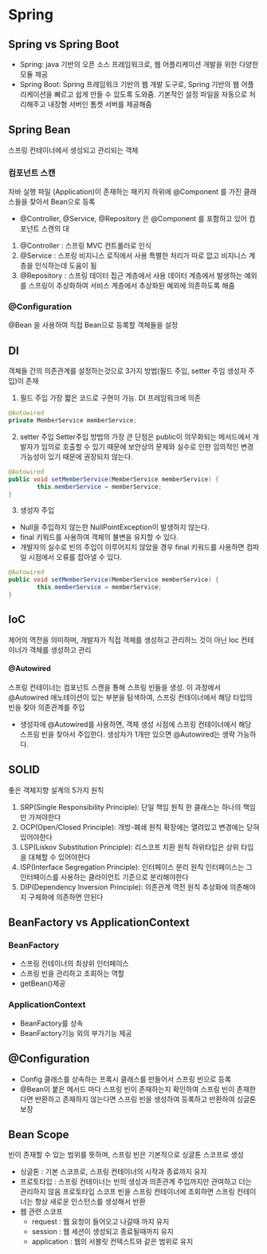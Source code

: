 # Spring

## Spring vs Spring Boot
- Spring: java 기반의 오픈 소스 프레임워크로, 웹 어플리케이션 개발을 위한 다양한 모듈 제공
- Spring Boot: Spring 프레임워크 기반의 웹 개발 도구로, Spring 기반의 웹 어플리케이션을 빠르고 쉽게 만들 수 있도록 도와줌. 기본적인 설정 파일을 자동으로 처리해주고 내장형 서버인 톰켓 서버를 제공해줌

## Spring Bean
스프링 컨테이너에서 생성되고 관리되는 객체

###  컴포넌트 스캔
자바 실행 파일 (Application)이 존재하는 패키지 하위에 @Component 를 가진 클래스들을 찾아서 Bean으로 등록
- @Controller, @Service, @Repository 은 @Component 를 포함하고 있어 컴포넌트 스캔의 대
1. @Controller : 스프링 MVC 컨트롤러로 인식
2. @Service : 스프링 비지니스 로직에서 사용
특별한 처리가 따로 없고 비지니스 계층을 인식하는데 도움이 됨
3. @Repository : 스프링 데이터 접근 계층에서 사용
데이터 계층에서 발생하는 예외를 스프링이 추상화하여 서비스 계층에서 추상화된 예외에 의존하도록 해줌

### @Configuration
@Bean 을 사용하여 직접 Bean으로 등록할 객체들을 설정

## DI
객체들 간의 의존관계를 설정하는것으로 3가지 방법(필드 주입, setter 주임 생성자 주입)이 존재
1. 필드 주입
가장 짧은 코드로 구현이 가능. DI 프레임워크에 의존
```java
@Autowired
private MemberService memberService;
```
2. setter 주입
Setter주입 방법의 가장 큰 단점은 public이 의무화되는 메서드에서 개발자가 임의로 호출할 수 있기 때문에 보안상의 문제와 실수로 인한 임의적인 변경 가능성이 있기 때문에 권장되지 않는다.
```java
@Autowired
public void setMemberService(MemberService memberService) {
		this.memberService = memberService;
}
```
3. 생성자 주입
- Null을 주입하지 않는한 NullPointException이 발생하지 않는다.
- final 키워드를 사용하여 객체의 불변을 유지할 수 있다.
- 개발자의 실수로 빈의 주입이 이루어지지 않았을 경우 final 키워드를 사용하면 컴파일 시점에서 오류를 잡아낼 수 있다.

```java
@Autowired
public void setMemberService(MemberService memberService) {
		this.memberService = memberService;
}
```

## IoC
제어의 역전을 의미하며, 개발자가 직접 객체를 생성하고 관리하느 것이 아닌 Ioc 컨테이너가 객체를 생성하고 관리

#### @Autowired
스프링 컨테이너는 컴포넌트 스캔을 통해 스프링 빈들을 생성. 이 과정에서 @Autowired 애노테이션이 있는 부분을 탐색하여, 스프링 컨테이너에서 해당 타입의 빈을 찾아 의존관계를 주입
- 생성자에 @Autowired를 사용하면, 객체 생성 시점에 스프링 컨테이너에서 해당 스프링 빈을 찾아서 주입한다. 생성자가 1개만 있으면 @Autowired는 생략 가능하다. 

## SOLID
좋은 객체지향 설계의 5가지 원칙
1. SRP(Single Responsibility Principle): 단일 책임 원칙
한 클래스는 하나의 책임만 가져야한다
2. OCP(Open/Closed Principle): 개방-폐쇄 원칙
확장에는 열려있고 변경에는 닫혀있어야한다
3. LSP(Liskov Substitution Principle): 리스코프 치환 원칙
하위타입은 상위 타입을 대체할 수 있어야한다
4. ISP(Interface Segregation Principle): 인터페이스 분리 원칙
인터페이스는 그 인터페이스를 사용하는 클라이언트 기준으로 분리해야한다
5. DIP(Dependency Inversion Principle): 의존관계 역전 원칙
추상화에 의존해야지 구체화에 의존하면 안된다

## BeanFactory vs ApplicationContext

### BeanFactory

- 스프링 컨테이너의 최상위 인터페이스
- 스프링 빈을 관리하고 조회하는 역할
- getBean()제공

### ApplicationContext

- BeanFactory를 상속
- BeanFactory기능 외의 부가기능 제공

## @Configuration
- Config 클래스를 상속하는 프록시 클래스를 만들어서 스프링 빈으로 등록
- @Bean이 붙은 메서드 마다 스프링 빈이 존재하는지 확인하여 스프링 빈이 존재한다면 반환하고 존재하지 않는다면 스프링 빈을 생성하여 등록하고 반환하여 싱글톤 보장

## Bean Scope
빈이 존재할 수 있는 범위를 뜻하며, 스프링 빈은 기본적으로 싱글톤 스코프로 생성

- 싱글톤 : 기본 스코프로, 스프링 컨테이너의 시작과 종료까지 유지
- 프로토타입 : 스프링 컨테이너는 빈의 생성과 의존관계 주입까지만 관여하고 더는 관리하지 않음
프로토타입 스코프 빈을 스프링 컨테이너에 조회하면 스프링 컨테이너는 항상 새로운 인스턴스를 생성해서 반환
- 웹 관련 스코프
    - request : 웹 요청이 들어오고 나갈때 까지 유지
    - session : 웹 세션이 생성되고 종료될때까지 유지
    - application : 웹의 서블릿 컨텍스트와 같은 범위로 유지